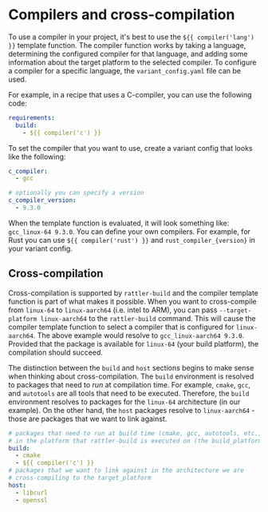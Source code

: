 # Compilers and cross-compilation

To use a compiler in your project, it's best to use the `${{ compiler('lang')
}}` template function. The compiler function works by taking a language,
determining the configured compiler for that language, and adding some
information about the target platform to the selected compiler. To configure a
compiler for a specific language, the `variant_config.yaml` file can be used.

For example, in a recipe that uses a C-compiler, you can use the following code:

```yaml
requirements:
  build:
    - ${{ compiler('c') }}
```

To set the compiler that you want to use, create a variant config that looks
like the following:

```yaml
c_compiler:
  - gcc

# optionally you can specify a version
c_compiler_version:
  - 9.3.0
```

When the template function is evaluated, it will look something like:
`gcc_linux-64 9.3.0`. You can define your own compilers. For example, for Rust
you can use `${{ compiler('rust') }}` and `rust_compiler_{version}` in your
variant config.

## Cross-compilation

Cross-compilation is supported by `rattler-build` and the compiler template
function is part of what makes it possible. When you want to cross-compile from
`linux-64` to `linux-aarch64` (i.e. intel to ARM), you can pass `--target-platform
linux-aarch64` to the `rattler-build` command. This will cause the compiler
template function to select a compiler that is configured for `linux-aarch64`.
The above example would resolve to `gcc_linux-aarch64 9.3.0`. Provided that the
package is available for `linux-64` (your build platform), the compilation
should succeed.

The distinction between the `build` and `host` sections begins to make sense when
thinking about cross-compilation. The `build` environment is resolved to
packages that need to _run_ at compilation time. For example, `cmake`, `gcc`,
and `autotools` are all tools that need to be executed. Therefore, the `build`
environment resolves to packages for the `linux-64` architecture (in our
example). On the other hand, the `host` packages resolve to `linux-aarch64` -
those are packages that we want to link against.

```yaml
# packages that need to run at build time (cmake, gcc, autotools, etc.)
# in the platform that rattler-build is executed on (the build_platform)
build:
  - cmake
  - ${{ compiler('c') }}
# packages that we want to link against in the architecture we are
# cross-compiling to the target_platform
host:
  - libcurl
  - openssl
```

